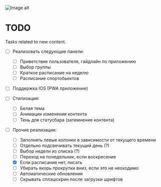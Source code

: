 ![Image alt](https://media.discordapp.net/attachments/657881800110243881/1104717951090827304/image.png)

# TODO

Tasks related to new content.

- [ ] Реализовать следующие панели:
  - [ ] Приветствие пользователя, гайдлайн по приложению
  - [ ] Выбор группы
  - [ ] Краткое расписание на неделю
  - [ ] Расписание спортобьектов

- [ ] Поддержка IOS (PWA приложение)

- [ ] Стилизация:
  - [ ] Белая тема
  - [ ] Анимации изменения контента
  - [ ] Тень для статусбара (затемнение контента)
  
- [ ] Прочие реализации:
  - [ ] Заполнять левые колонки в зависимости от текущего времени
  - [ ] Отдельно подсвечивать текущий день (?)
  - [ ] Выбор недели из списка (?)
  - [ ] Переход на понедельник, если воскресение
  - [x] Если расписания нет, писать
  - [ ] Убирать якорь прокрутки вниз, если это не неоходимо
  - [ ] Автоматические обновления  
  - [ ] Скрывать сплэшскрин после загрузки шрифтов
